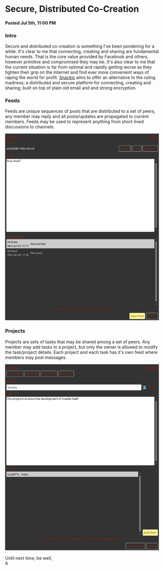 # Secure, Distributed Co-Creation
#### Posted Jul 5th, 11:00 PM

### Intro
Secure and distributed co-creation is something I've been pondering for a while. It's clear to me that connecting, creating and sharing are fundamental human needs. That is the core value provided by Facebook and others, however primitive and compromised they may be. It's also clear to me that the current situation is far from optimal and rapidly getting worse as they tighten their grip on the Internet and find ever more convenient ways of raping the world for profit. [Snackis](https://github.com/andreas-gone-wild/snackis) aims to offer an alternative to the ruling madness; a distributed and secure platform for connecting, creating and sharing; built on top of plain old email and and strong encryption.

### Feeds
Feeds are unique sequences of posts that are distributed to a set of peers, any member may reply and all posts/updates are propagated to current members. Feeds may be used to represent anything from short-lived discussions to channels. 

![post example](images/post.png?raw=true)

### Projects
Projects are sets of tasks that may be shared among a set of peers. Any member may add tasks to a project, but only the owner is allowed to modify the task/project details. Each project and each task has it's own feed where members may post messages.

![project example](images/project.png?raw=true)

Until next time; be well,<br/>
A